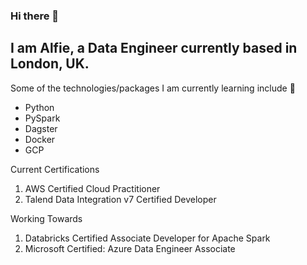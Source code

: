 ### Hi there 👋

## I am Alfie, a Data Engineer currently based in London, UK.

Some of the technologies/packages I am currently learning include 📘

-   Python
-   PySpark
-   Dagster
-   Docker
-   GCP

Current Certifications
1. AWS Certified Cloud Practitioner
2. Talend Data Integration v7 Certified Developer

Working Towards
1. Databricks Certified Associate Developer for Apache Spark
2. Microsoft Certified: Azure Data Engineer Associate

